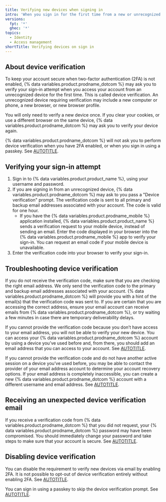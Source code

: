 ```yaml
---
title: Verifying new devices when signing in
intro: 'When you sign in for the first time from a new or unrecognized device without two-factor authentication enabled, {% data variables.product.prodname_dotcom %} may ask for additional verification to confirm that it is you.'
versions:
  fpt: '*'
  ghec: '*'
topics:
  - Identity
  - Access management
shortTitle: Verifying devices on sign in
---
```


## About device verification

To keep your account secure when two-factor authentication (2FA) is not enabled, {% data variables.product.prodname_dotcom %} may ask you to verify your sign-in attempt when you access your account from an unrecognized device for the first time. This is called device verification. An unrecognized device requiring verification may include a new computer or phone, a new browser, or new browser profile.

You will only need to verify a new device once. If you clear your cookies, or use a different browser on the same device, {% data variables.product.prodname_dotcom %} may ask you to verify your device again.

{% data variables.product.prodname_dotcom %} will not ask you to perform device verification when you have 2FA enabled, or when you sign in using a passkey. See [AUTOTITLE](/authentication/authenticating-with-a-passkey/signing-in-with-a-passkey).

## Verifying your sign-in attempt

1. Sign in to {% data variables.product.product_name %}, using your username and password.
1. If you are signing in from an unrecognized device, {% data variables.product.prodname_dotcom %} may ask to you pass a "Device verification" prompt. The verification code is sent to all primary and backup email addresses associated with your account. The code is valid for one hour.
    * If you have the {% data variables.product.prodname_mobile %} application installed, {% data variables.product.product_name %} sends a verification request to your mobile device, instead of sending an email. Enter the code displayed in your browser into the {% data variables.product.prodname_mobile %} app to verify your sign-in. You can request an email code if your mobile device is unavailable.
1. Enter the verification code into your browser to verify your sign-in.

## Troubleshooting device verification

If you do not receive the verification code, make sure that you are checking the right email address. We only send the verification code to the primary and backup email addresses associated with your account. {% data variables.product.prodname_dotcom %} will provide you with a hint of the email(s) that the verification code was sent to. If you are certain that you are accessing the correct address, ensure your email account can receive emails from {% data variables.product.prodname_dotcom %}, or try waiting a few minutes in case there are temporary deliverability delays.

If you cannot provide the verification code because you don’t have access to your email address, you will not be able to verify your new device. You can access your {% data variables.product.prodname_dotcom %} account by using a device you’ve used before and, from there, you should add an email address that you can access to your account. See [AUTOTITLE](/get-started/signing-up-for-github/verifying-your-email-address).

If you cannot provide the verification code and do not have another active session on a device you’ve used before, you may be able to contact the provider of your email address account to determine your account recovery options. If your email address is completely inaccessible, you can create a new {% data variables.product.prodname_dotcom %} account with a different username and email address. See [AUTOTITLE](/get-started/signing-up-for-github/signing-up-for-a-new-github-account).

## Receiving an unexpected device verification email

If you receive a verification code from {% data variables.product.prodname_dotcom %} that you did not request, your {% data variables.product.prodname_dotcom %} password may have been compromised. You should immediately change your password and take steps to make sure that your account is secure. See [AUTOTITLE](/authentication/keeping-your-account-and-data-secure/preventing-unauthorized-access).

## Disabling device verification

You can disable the requirement to verify new devices via email by enabling 2FA. It is not possible to opt-out of device verification entirely without enabling 2FA. See [AUTOTITLE](/authentication/securing-your-account-with-two-factor-authentication-2fa/configuring-two-factor-authentication).

You can sign in using a passkey to skip the device verification prompt. See [AUTOTITLE](/authentication/authenticating-with-a-passkey/signing-in-with-a-passkey).
